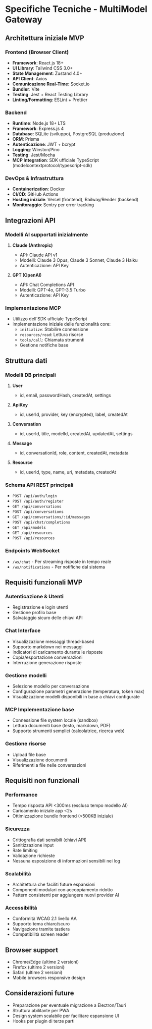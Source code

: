 # Specifiche Tecniche - MultiModel Gateway

## Architettura iniziale MVP

### Frontend (Browser Client)
- **Framework**: React.js 18+
- **UI Library**: Tailwind CSS 3.0+
- **State Management**: Zustand 4.0+
- **API Client**: Axios
- **Comunicazione Real-Time**: Socket.io
- **Bundler**: Vite
- **Testing**: Jest + React Testing Library
- **Linting/Formatting**: ESLint + Prettier

### Backend
- **Runtime**: Node.js 18+ LTS
- **Framework**: Express.js 4
- **Database**: SQLite (sviluppo), PostgreSQL (produzione)
- **ORM**: Prisma
- **Autenticazione**: JWT + bcrypt
- **Logging**: Winston/Pino
- **Testing**: Jest/Mocha
- **MCP Integration**: SDK ufficiale TypeScript (modelcontextprotocol/typescript-sdk)

### DevOps & Infrastruttura
- **Containerization**: Docker
- **CI/CD**: GitHub Actions
- **Hosting iniziale**: Vercel (frontend), Railway/Render (backend)
- **Monitoraggio**: Sentry per error tracking

## Integrazioni API

### Modelli AI supportati inizialmente
1. **Claude (Anthropic)**
   - API: Claude API v1
   - Modelli: Claude 3 Opus, Claude 3 Sonnet, Claude 3 Haiku
   - Autenticazione: API Key

2. **GPT (OpenAI)**
   - API: Chat Completions API
   - Modelli: GPT-4o, GPT-3.5 Turbo
   - Autenticazione: API Key

### Implementazione MCP
- Utilizzo dell'SDK ufficiale TypeScript
- Implementazione iniziale delle funzionalità core:
  - `initialize`: Stabilire connessione
  - `resources/read`: Lettura risorse
  - `tools/call`: Chiamata strumenti
  - Gestione notifiche base

## Struttura dati

### Modelli DB principali
1. **User**
   - id, email, passwordHash, createdAt, settings

2. **ApiKey**
   - id, userId, provider, key (encrypted), label, createdAt

3. **Conversation**
   - id, userId, title, modelId, createdAt, updatedAt, settings

4. **Message**
   - id, conversationId, role, content, createdAt, metadata

5. **Resource**
   - id, userId, type, name, uri, metadata, createdAt

### Schema API REST principali
- `POST /api/auth/login`
- `POST /api/auth/register`
- `GET /api/conversations`
- `POST /api/conversations`
- `GET /api/conversations/:id/messages`
- `POST /api/chat/completions`
- `GET /api/models`
- `GET /api/resources`
- `POST /api/resources`

### Endpoints WebSocket
- `/ws/chat` - Per streaming risposte in tempo reale
- `/ws/notifications` - Per notifiche dal sistema

## Requisiti funzionali MVP

### Autenticazione & Utenti
- Registrazione e login utenti
- Gestione profilo base
- Salvataggio sicuro delle chiavi API

### Chat Interface
- Visualizzazione messaggi thread-based
- Supporto markdown nei messaggi
- Indicatori di caricamento durante le risposte
- Copia/esportazione conversazioni
- Interruzione generazione risposte

### Gestione modelli
- Selezione modello per conversazione
- Configurazione parametri generazione (temperatura, token max)
- Visualizzazione modelli disponibili in base a chiavi configurate

### MCP Implementazione base
- Connessione file system locale (sandbox)
- Lettura documenti base (testo, markdown, PDF)
- Supporto strumenti semplici (calcolatrice, ricerca web)

### Gestione risorse
- Upload file base
- Visualizzazione documenti
- Riferimenti a file nelle conversazioni

## Requisiti non funzionali

### Performance
- Tempo risposta API <300ms (escluso tempo modello AI)
- Caricamento iniziale app <2s
- Ottimizzazione bundle frontend (<500KB iniziale)

### Sicurezza
- Crittografia dati sensibili (chiavi API)
- Sanitizzazione input
- Rate limiting
- Validazione richieste
- Nessuna esposizione di informazioni sensibili nei log

### Scalabilità
- Architettura che faciliti future espansioni
- Componenti modulari con accoppiamento ridotto
- Pattern consistenti per aggiungere nuovi provider AI

### Accessibilità
- Conformità WCAG 2.1 livello AA
- Supporto tema chiaro/scuro
- Navigazione tramite tastiera
- Compatibilità screen reader

## Browser support
- Chrome/Edge (ultime 2 versioni)
- Firefox (ultime 2 versioni)
- Safari (ultime 2 versioni)
- Mobile browsers responsive design

## Considerazioni future
- Preparazione per eventuale migrazione a Electron/Tauri
- Struttura abilitante per PWA
- Design system scalabile per facilitare espansione UI
- Hooks per plugin di terze parti